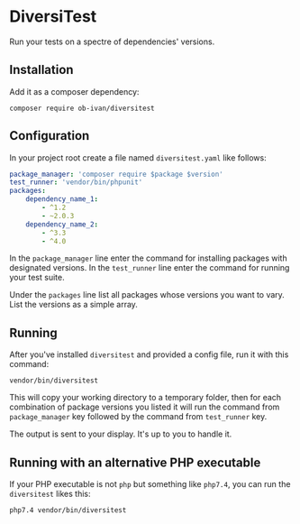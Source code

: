 DiversiTest
===========
Run your tests on a spectre of dependencies' versions.

Installation
------------
Add it as a composer dependency:

```
composer require ob-ivan/diversitest
```

Configuration
-------------
In your project root create a file named `diversitest.yaml` like follows:

```yaml
package_manager: 'composer require $package $version'
test_runner: 'vendor/bin/phpunit'
packages:
    dependency_name_1:
        - ^1.2
        - ~2.0.3
    dependency_name_2:
        - ^3.3
        - ^4.0
```

In the `package_manager` line enter the command for installing packages with designated versions. In the `test_runner`
line enter the command for running your test suite.

Under the `packages` line list all packages whose versions you want to vary. List the versions as a simple array.

Running
-------
After you've installed `diversitest` and provided a config file, run it with this command:

```
vendor/bin/diversitest
```

This will copy your working directory to a temporary folder, then for each combination of package versions you listed it
will run the command from `package_manager` key followed by the command from `test_runner` key.

The output is sent to your display. It's up to you to handle it.

Running with an alternative PHP executable
------------------------------------------
If your PHP executable is not `php` but something like `php7.4`, you can run the `diversitest` likes this:

```
php7.4 vendor/bin/diversitest
```
